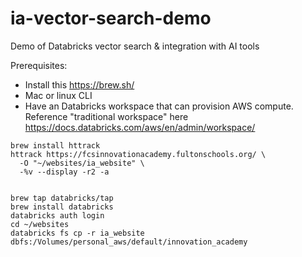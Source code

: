 # ia-vector-search-demo
Demo of Databricks vector search &amp; integration with AI tools

Prerequisites: 
* Install this https://brew.sh/
* Mac or linux CLI
* Have an Databricks workspace that can provision AWS compute. Reference "traditional workspace" here https://docs.databricks.com/aws/en/admin/workspace/



```shell
brew install httrack
httrack https://fcsinnovationacademy.fultonschools.org/ \
  -O "~/websites/ia_website" \
  -%v --display -r2 -a
  
  
brew tap databricks/tap
brew install databricks
databricks auth login
cd ~/websites
databricks fs cp -r ia_website dbfs:/Volumes/personal_aws/default/innovation_academy
```